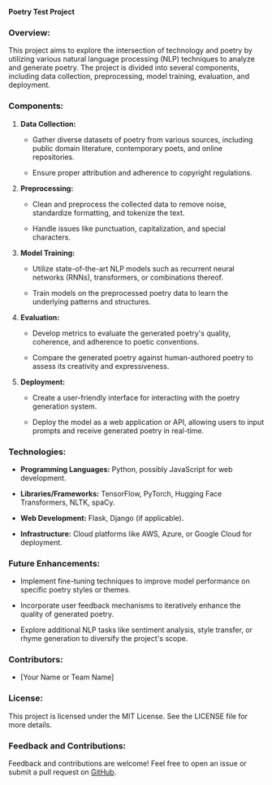 **Poetry Test Project**

### Overview:

This project aims to explore the intersection of technology and poetry by utilizing various natural language processing (NLP) techniques to analyze and generate poetry. The project is divided into several components, including data collection, preprocessing, model training, evaluation, and deployment.

### Components:

1.  **Data Collection:**
    
    *   Gather diverse datasets of poetry from various sources, including public domain literature, contemporary poets, and online repositories.
        
    *   Ensure proper attribution and adherence to copyright regulations.
        
2.  **Preprocessing:**
    
    *   Clean and preprocess the collected data to remove noise, standardize formatting, and tokenize the text.
        
    *   Handle issues like punctuation, capitalization, and special characters.
        
3.  **Model Training:**
    
    *   Utilize state-of-the-art NLP models such as recurrent neural networks (RNNs), transformers, or combinations thereof.
        
    *   Train models on the preprocessed poetry data to learn the underlying patterns and structures.
        
4.  **Evaluation:**
    
    *   Develop metrics to evaluate the generated poetry's quality, coherence, and adherence to poetic conventions.
        
    *   Compare the generated poetry against human-authored poetry to assess its creativity and expressiveness.
        
5.  **Deployment:**
    
    *   Create a user-friendly interface for interacting with the poetry generation system.
        
    *   Deploy the model as a web application or API, allowing users to input prompts and receive generated poetry in real-time.
        

### Technologies:

*   **Programming Languages:** Python, possibly JavaScript for web development.
    
*   **Libraries/Frameworks:** TensorFlow, PyTorch, Hugging Face Transformers, NLTK, spaCy.
    
*   **Web Development:** Flask, Django (if applicable).
    
*   **Infrastructure:** Cloud platforms like AWS, Azure, or Google Cloud for deployment.
    

### Future Enhancements:

*   Implement fine-tuning techniques to improve model performance on specific poetry styles or themes.
    
*   Incorporate user feedback mechanisms to iteratively enhance the quality of generated poetry.
    
*   Explore additional NLP tasks like sentiment analysis, style transfer, or rhyme generation to diversify the project's scope.
    

### Contributors:

*   \[Your Name or Team Name\]
    

### License:

This project is licensed under the MIT License. See the LICENSE file for more details.

### Feedback and Contributions:

Feedback and contributions are welcome! Feel free to open an issue or submit a pull request on [GitHub](https://github.com/your_username/poetry-test-project).